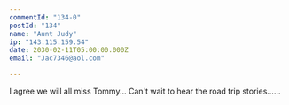 ```yaml
---
commentId: "134-0"
postId: "134"
name: "Aunt Judy"
ip: "143.115.159.54"
date: 2030-02-11T05:00:00.000Z
email: "Jac7346@aol.com"

---
```

<p>I agree we will all miss Tommy... Can't wait to hear the road trip stories......</p>